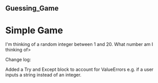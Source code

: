 ## Guessing_Game
# Simple Game
I'm thinking of a random integer between 1 and 20. What number am I thinking of>

Change log:

Added a Try and Except block to account for ValueErrors e.g. if a user inputs a string instead of an integer.

